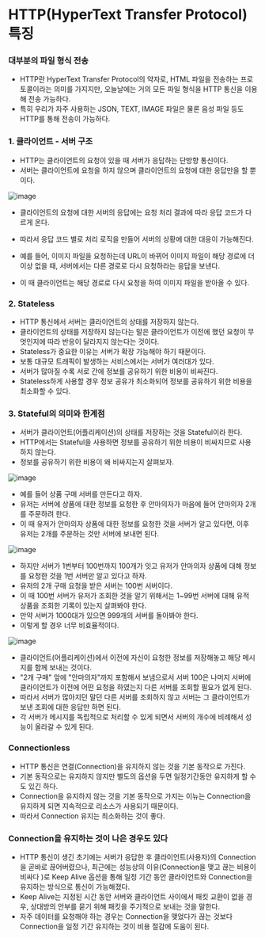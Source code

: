 <h1> HTTP(HyperText Transfer Protocol) 특징 </h1>


<h3> 대부분의 파일 형식 전송 </h3>

- HTTP란 HyperText Transfer Protocol의 약자로, HTML 파일을 전송하는 프로토콜이라는 의미를 가지지만, 오늘날에는 거의 모든 파일 형식을 HTTP 통신을 이용해 전송 가능하다.
- 특히 우리가 자주 사용하는 JSON, TEXT, IMAGE 파일은 물론 음성 파일 등도 HTTP를 통해 전송이 가능하다.

<h3> 1. 클라이언트 - 서버 구조 </h3>

- HTTP는 클라이언트의 요청이 있을 때 서버가 응답하는 단방향 통신이다.
- 서버는 클라이언트에 요청을 하지 않으며 클라이언트의 요청에 대한 응답만을 할 뿐이다.

![image](https://user-images.githubusercontent.com/62228401/218007722-122a353c-a3c1-40eb-9b3b-b0186d1c44f1.png)

- 클라이언트의 요청에 대한 서버의 응답에는 요청 처리 결과에 따라 응답 코드가 다르게 온다.
- 따라서 응답 코드 별로 처리 로직을 만들어 서버의 상황에 대한 대응이 가능해진다.

- 예를 들어, 이미지 파일을 요청하는데 URL이 바뀌어 이미지 파일이 해당 경로에 더 이상 없을 때, 서버에서는 다른 경로로 다시 요청하라는 응답을 보낸다.
- 이 때 클라이언트는 해당 경로로 다시 요청을 하여 이미지 파일을 받아올 수 있다.

<h3> 2. Stateless </h3>

- HTTP 통신에서 서버는 클라이언트의 상태를 저장하지 않는다.
- 클라이언트의 상태를 저장하지 않는다는 말은 클라이언트가 이전에 했던 요청이 무엇인지에 따라 반응이 달라지지 않는다는 것이다.
- Stateless가 중요한 이유는 서버가 확장 가능해야 하기 때문이다.
- 보통 대규모 트래픽이 발생하는 서비스에서는 서버가 여러대가 있다.
- 서버가 많아질 수록 서로 간에 정보를 공유하기 위한 비용이 비싸진다.
- Stateless하게 사용할 경우 정보 공유가 최소화되어 정보를 공유하기 위한 비용을 최소화할 수 있다.

<h3> 3. Stateful의 의미와 한계점 </h3>

- 서버가 클라이언트(어플리케이션)의 상태를 저장하는 것을 Stateful이라 한다.
- HTTP에서는 Stateful을 사용하면 정보를 공유하기 위한 비용이 비싸지므로 사용하지 않는다.
- 정보를 공유하기 위한 비용이 왜 비싸지는지 살펴보자.

![image](https://user-images.githubusercontent.com/62228401/218008572-7877c2c5-e123-4ef7-8a8c-9f33791f1659.png)

- 예를 들어 상품 구매 서버를 만든다고 하자.
- 유저는 서버에 상품에 대한 정보를 요청한 후 안마의자가 마음에 들어 안마의자 2개를 주문하려 한다.
- 이 때 유저가 안마의자 상품에 대한 정보를 요청한 것을 서버가 알고 있다면, 이후 유저는 2개를 주문하는 것만 서버에 보내면 된다.

![image](https://user-images.githubusercontent.com/62228401/218008962-98e7ca00-f98b-4c45-a7b6-d54ff3c3b693.png)

- 하지만 서버가 1번부터 100번까지 100개가 잇고 유저가 안마의자 상품에 대해 정보를 요청한 것을 1번 서버만 알고 있다고 하자.
- 유저의 2개 구매 요청을 받은 서버는 100번 서버이다.
- 이 때 100번 서버가 유저가 조회한 것을 알기 위해서는 1~99번 서버에 대해 유적 상품을 조회한 기록이 있는지 살펴봐야 한다.
- 만약 서버가 1000대가 있으면 999개의 서버를 돌아봐야 한다.
- 이렇게 할 경우 너무 비효율적이다.

![image](https://user-images.githubusercontent.com/62228401/218009221-7a80a216-5652-444b-b092-59ab32a6c577.png)

- 클라이언트(어플리케이션)에서 이전에 자신이 요청한 정보를 저장해놓고 해당 메시지를 함께 보내는 것이다.
- "2개 구매" 앞에 "안마의자"까지 포함해서 보냄으로서 서버 100은 나머지 서버에 클라이언트가 이전에 어떤 요청을 하였는지 다른 서버를 조회할 필요가 없게 된다.
- 따라서 서버가 많아지던 말던 다른 서버를 조회하지 않고 서버는 그 클라이언트가 보낸 조회에 대한 응답만 하면 된다.
- 각 서버가 메시지를 독립적으로 처리할 수 있게 되면서 서버의 개수에 비례해서 성능이 올라갈 수 있게 된다.

<h3> Connectionless </h3>

- HTTP 통신은 연결(Connection)을 유지하지 않는 것을 기본 동작으로 가진다.
- 기본 동작으로는 유지하지 않지만 별도의 옵션을 두면 일정기간동안 유지하게 할 수도 있긴 하다.
- Connection을 유지하지 않는 것을 기본 동작으로 가지는 이뉴는 Connection을 유지하게 되면 지속적으로 리소스가 사용되기 때문이다.
- 따라서 Connection 유지는 최소화하는 것이 좋다.

<h3> Connection을 유지하는 것이 나은 경우도 있다 </h3>

- HTTP 통신이 생긴 초기에는 서버가 응답한 후 클라이언트(사용자)의 Connection을 곧바로 끊어버렸으나, 최근에는 성능상의 이유(Connection을 맺고 끊는 비용이 비싸다 )로 Keep Alive 옵션을 통해 일정 기간 동안 클라이언트와 Connection을 유지하는 방식으로 통신이 가능해졌다.
-  Keep Alive는 지정된 시간 동안 서버와 클라이언트 사이에서 패킷 교환이 없을 경우, 상대방의 안부를 묻기 위해 패킷을 주기적으로 보내는 것을 말한다.
- 자주 데이터를 요청해야 하는 경우는 Connection을 맺었다가 끊는 것보다 Connection을 일정 기간 유지하는 것이 비용 절감에 도움이 된다.



